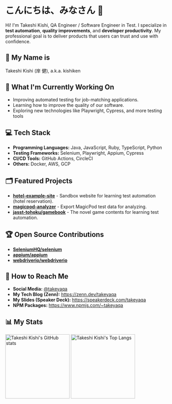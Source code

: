 # こんにちは、みなさん :pray:

Hi! I'm Takeshi Kishi, QA Engineer / Software Engineer in Test. I specialize in **test automation**, **quality improvements**, and **developer productivity**. My professional goal is to deliver products that users can trust and use with confidence.

## :identification_card: My Name is

Takeshi Kishi (岸 健), a.k.a. kishiken

## :telescope: What I'm Currently Working On

- Improving automated testing for job-matching applications.
- Learning how to improve the quality of our software.
- Exploring new technologies like Playwright, Cypress, and more testing tools

## :computer: Tech Stack

- **Programming Languages:** Java, JavaScript, Ruby, TypeScript, Python
- **Testing Frameworks:** Selenium, Playwright, Appium, Cypress
- **CI/CD Tools:** GitHub Actions, CircleCI
- **Others:** Docker, AWS, GCP

## :card_index_dividers: Featured Projects

- **[hotel-example-site](https://github.com/takeyaqa/hotel-example-site)** - Sandbox website for learning test automation (hotel reservation).
- **[magicpod-analyzer](https://github.com/takeyaqa/magicpod-analyzer)** - Export MagicPod test data for analyzing.
- **[jasst-tohoku/gamebook](https://github.com/jasst-tohoku/gamebook)** - The novel game contents for learning test automation.

## :trophy: Open Source Contributions

- **[SeleniumHQ/selenium](https://github.com/SeleniumHQ/selenium)**
- **[appium/appium](https://github.com/appium/appium)**
- **[webdriverio/webdriverio](https://github.com/webdriverio/webdriverio)**

## :link: How to Reach Me

- **Social Media:** [@takeyaqa](https://mixi.social/@takeyaqa)
- **My Tech Blog (Zenn):** <https://zenn.dev/takeyaqa>
- **My Slides (Speaker Deck):** <https://speakerdeck.com/takeyaqa>
- **NPM Packages:** <https://www.npmjs.com/~takeyaqa>

## :bar_chart: My Stats

<picture>
  <source srcset="https://github-readme-stats.vercel.app/api?username=takeyaqa&card_width=442&theme=dark"
          media="(prefers-color-scheme: dark)">
  <source srcset="https://github-readme-stats.vercel.app/api?username=takeyaqa&card_width=442"
          media="(prefers-color-scheme: light), (prefers-color-scheme: no-preference)">
  <img src="https://github-readme-stats.vercel.app/api?username=takeyaqa&card_width=442" height="200" alt="Takeshi Kishi's GitHub stats">
</picture>
<picture>
  <source srcset="https://github-readme-stats.vercel.app/api/top-langs?username=takeyaqa&layout=compact&card_width=320&theme=dark"
          media="(prefers-color-scheme: dark)">
  <source srcset="https://github-readme-stats.vercel.app/api/top-langs?username=takeyaqa&layout=compact&card_width=320"
          media="(prefers-color-scheme: light), (prefers-color-scheme: no-preference)">
  <img src="https://github-readme-stats.vercel.app/api/top-langs?username=takeyaqa&layout=compact&card_width=320" height="200" alt="Takeshi Kishi's Top Langs">
</picture>
